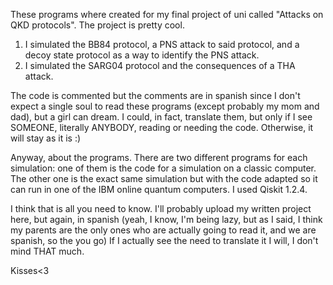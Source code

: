 These programs where created for my final project of uni called "Attacks on QKD protocols". The project is pretty cool. 

1) I simulated the BB84 protocol, a PNS attack to said protocol, and a decoy state protocol as a way to identify the PNS attack. 
2) I simulated the SARG04 protocol and the consequences of a THA attack.

The code is commented but the comments are in spanish since I don't expect a single soul to read these programs (except probably my mom and dad), but a girl can dream.
I could, in fact, translate them, but only if I see SOMEONE, literally ANYBODY, reading or needing the code. Otherwise, it will stay as it is :)

Anyway, about the programs. There are two different programs for each simulation: one of them is the code for a simulation on a classic computer. The other 
one is the exact same simulation but with the code adapted so it can run in one of the IBM online quantum computers. I used Qiskit 1.2.4.

I think that is all you need to know. I'll probably upload my written project here, but again, in spanish (yeah, I know, I'm being lazy, but as I said, I think
my parents are the only ones who are actually going to read it, and we are spanish, so the you go) If I actually see the need to translate it I will, I don't mind THAT much.

Kisses<3
